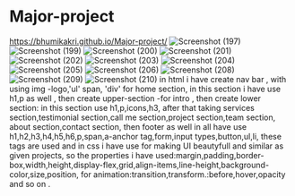# Major-project
https://bhumikakri.github.io/Major-project/
![Screenshot (197)](https://github.com/Bhumikakri/Major-project/assets/128302166/6423e976-8d71-4b43-a308-8037e5b80264)
![Screenshot (199)](https://github.com/Bhumikakri/Major-project/assets/128302166/c69132c8-b754-4d16-9b5d-a983fa20b166)
![Screenshot (200)](https://github.com/Bhumikakri/Major-project/assets/128302166/831cb626-8359-46d4-8644-a6f5c7d6fada)
![Screenshot (201)](https://github.com/Bhumikakri/Major-project/assets/128302166/d9ebc4d7-fb71-483a-892f-26c4d96ebc2c)
![Screenshot (202)](https://github.com/Bhumikakri/Major-project/assets/128302166/2b3887ff-1d67-4a3c-a211-ec19cd67961f)
![Screenshot (203)](https://github.com/Bhumikakri/Major-project/assets/128302166/974e37c2-bbff-48ef-8a1b-8d2eaf8e6d2a)
![Screenshot (204)](https://github.com/Bhumikakri/Major-project/assets/128302166/1119a6b2-425c-4015-951b-cde072538f9c)
![Screenshot (205)](https://github.com/Bhumikakri/Major-project/assets/128302166/811f0a07-f578-418e-ad5c-c965bf1839eb)
![Screenshot (206)](https://github.com/Bhumikakri/Major-project/assets/128302166/99ff8498-6752-4522-8dd7-8c0842070380)
![Screenshot (208)](https://github.com/Bhumikakri/Major-project/assets/128302166/854c147d-12d6-45e6-a7a5-30c53748ccf6)
![Screenshot (209)](https://github.com/Bhumikakri/Major-project/assets/128302166/f771857b-f10f-4e8a-9f72-f518bbfaa4ac)
![Screenshot (210)](https://github.com/Bhumikakri/Major-project/assets/128302166/d8aa6de0-fead-4643-b2ca-ecdc3f617b32)
in html i have create nav bar ,
with using img -logo,'ul' span,
'div' for home section, in this section i have use h1,p as well ,
then create upper-section -for intro ,
then create lower section: in this section use h1,p,icons,h3,
after that taking services section,testimonial section,call me section,project section,team section,
about section,contact section, then footer as well in all have use h1,h2,h3,h4,h5,h6,p,span,a-anchor tag,form,input types,button,ul,li,
these tags are used and in css i have use for making UI beautyfull and similar as given projects,
so the properties i have used:margin,padding,border-box,width,height,display-flex,grid,align-items,line-height,background-color,size,position,
for animation:transition,transform.:before,hover,opacity and so on .
